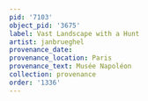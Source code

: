 ```yaml
---
pid: '7103'
object_pid: '3675'
label: Vast Landscape with a Hunt
artist: janbrueghel
provenance_date:
provenance_location: Paris
provenance_text: Musée Napoléon
collection: provenance
order: '1336'
---
```

